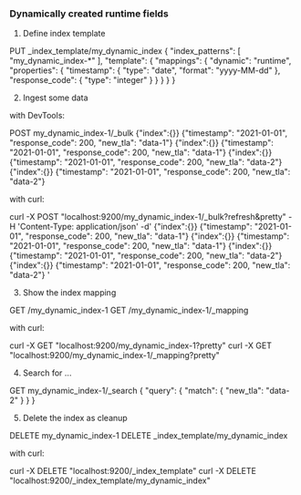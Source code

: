 ### Dynamically created runtime fields

1. Define index template

PUT _index_template/my_dynamic_index
{
  "index_patterns": [
    "my_dynamic_index-*"
  ],
  "template": {
    "mappings": {
      "dynamic": "runtime",
      "properties": {
        "timestamp": {
          "type": "date",
          "format": "yyyy-MM-dd"
        },
        "response_code": {
          "type": "integer"
        }
      }
    }
  }
}

2. Ingest some data

with DevTools:

POST my_dynamic_index-1/_bulk
{"index":{}}
{"timestamp": "2021-01-01", "response_code": 200, "new_tla": "data-1"}
{"index":{}}
{"timestamp": "2021-01-01", "response_code": 200, "new_tla": "data-1"}
{"index":{}}
{"timestamp": "2021-01-01", "response_code": 200, "new_tla": "data-2"}
{"index":{}}
{"timestamp": "2021-01-01", "response_code": 200, "new_tla": "data-2"}

with curl: 

curl -X POST "localhost:9200/my_dynamic_index-1/_bulk?refresh&pretty" -H 'Content-Type: application/json' -d'
{"index":{}}
{"timestamp": "2021-01-01", "response_code": 200, "new_tla": "data-1"}
{"index":{}}
{"timestamp": "2021-01-01", "response_code": 200, "new_tla": "data-1"}
{"index":{}}
{"timestamp": "2021-01-01", "response_code": 200, "new_tla": "data-2"}
{"index":{}}
{"timestamp": "2021-01-01", "response_code": 200, "new_tla": "data-2"}
'

3. Show the index mapping

GET /my_dynamic_index-1
GET /my_dynamic_index-1/_mapping

with curl: 

curl -X GET "localhost:9200/my_dynamic_index-1?pretty"
curl -X GET "localhost:9200/my_dynamic_index-1/_mapping?pretty"

4. Search for  ...

GET my_dynamic_index-1/_search
{
  "query": {
    "match": {
      "new_tla": "data-2"
    }
  }
}

5. Delete the index as cleanup

DELETE my_dynamic_index-1
DELETE _index_template/my_dynamic_index

with curl: 

curl -X DELETE "localhost:9200/_index_template" 
curl -X DELETE "localhost:9200/_index_template/my_dynamic_index"


